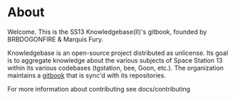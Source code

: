 # About

Welcome. This is the SS13 Knowledgebase(II)'s gitbook, founded by BRBDOGONFIRE & Marquis Fury.

Knowledgebase is an open-source project distributed as unlicense. Its goal is to aggregate knowledge about the various subjects of Space Station 13 within its various codebases (tgstation, bee, Goon, etc.). The organization maintains a [gitbook](https://ss13-knowledgebase.gitbook.io/knowledgebase/) that is sync'd with its repositories.

For more information about contributing see docs/contributing
